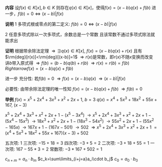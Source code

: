 **内容**
设$f(x)\in K[x], b\in K$
则存在$q(x)\in K[x]$，使得$f(x)=(x-b)q(x)+f(b)$
进一步，$f(b)=0\Leftrightarrow(x-b)|f(x)$

**说明**
1 多项式根或零点的第二定义:
$f(b)=0\Leftrightarrow(x-b)|f(x)$

2 任意多项式除以一次多项式，余数总是一个常数
且该常数不通过多项式除法就能求出

**证明**
根据带余除法定理
$\Rightarrow\exists q(x)\in K[x],\ f(x)=(x-b)q(x)+r(x)$
且有$\rm{deg}[r(x)]<\rm{deg}[(x-b)]=1$
$\Rightarrow r(x)$是常数，即$r(x)$不随$x$变换而改变
讲$b$带入原式得
$\Rightarrow f(b)=(b-b)q(b)+r(b)$
$\Rightarrow r(x)=r(b)=f(b)$
$Rightarrow f(x)=(x-b)q(x)+f(b)$

进一步
充分性:
若$f(b)=0$
$\Rightarrow f(x)=(x-b)q(x)$
$\Rightarrow(x-b)|f(x)$

必要性:
由带余除法定理的唯一性知
$f(x)=(x-b)q(x)+f(b)$
$\Rightarrow f(b)=0$

**举例**
$f(x)=x^5+2x^4+3x^3+x^2+2x+1,\ b=3$
$q(x)=x^4+5x^3+18x^2+55x+167,\ (x-3)$

$x^5+2x^4+3x^3+x^2+2x+1-(x^5-3x^4)$
$\to x^5+2x^4+3x^3+x^2+2x+1-(5x^4-15x^3)$
$\to 18x^3+x^2+2x+1-(18x^3-54x^2)$
$\to 55x^2+2x+1-(55x^2-165x)$
$\to 167x+1-(167x-501)$
$\to 502$
$\Rightarrow x^5+2x^4+3x^3+x^2+2x+1$
$=(x^4+5x^3+18x^2+55x+167)(x-3)+502$

五次项: $1$
三次项: $-15+18=3$
四次项: $-3+5=2$
二次项: $-3+18+55=1$
一次项: $167-55*3=2$
常数项: $-3*167+502=1$

$c_{n+m}=a_n\cdot b_m$
$c_k=\sum\limits_{i+j=a}a_i\cdot b_j$
$c_0=a_0\cdot b_0$

